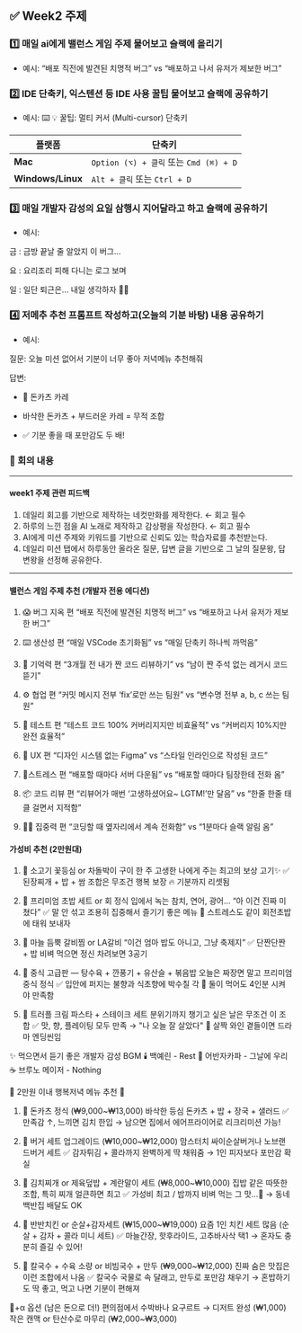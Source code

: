 ## ✅ Week2 주제
### 1️⃣ 매일 ai에게 밸런스 게임 주제 물어보고 슬랙에 올리기
- 예시:
“배포 직전에 발견된 치명적 버그” vs “배포하고 나서 유저가 제보한 버그”
### 2️⃣ IDE 단축키, 익스텐션 등 IDE 사용 꿀팁 물어보고 슬랙에 공유하기
- 예시:
⌨️ 💡 꿀팁: 멀티 커서 (Multi-cursor) 단축키

| 플랫폼               | 단축키                                |
| ----------------- | ---------------------------------- |
| **Mac**           | `Option (⌥) + 클릭` 또는 `Cmd (⌘) + D` |
| **Windows/Linux** | `Alt + 클릭` 또는 `Ctrl + D`           |

### 3️⃣ 매일 개발자 감성의 요일 삼행시 지어달라고 하고 슬랙에 공유하기
- 예시:
  
금 : 금방 끝날 줄 알았지 이 버그...

요 : 요리조리 피해 다니는 로그 보며

일 : 일단 퇴근은… 내일 생각하자 😮‍💨

### 4️⃣ 저메추 추천 프롬프트 작성하고(오늘의 기분 바탕) 내용 공유하기
- 예시:

질문: 오늘 미션 없어서 기분이 너무 좋아 저녁메뉴 추천해줘

답변:

- 🍛 돈카츠 카레

- 바삭한 돈카츠 + 부드러운 카레 = 무적 조합

- ✅ 기분 좋을 때 포만감도 두 배!


### 📌 회의 내용
-------

#### week1 주제 관련 피드백
1. 데일리 회고를 기반으로 제작하는 네컷만화를 제작한다. ← 회고 필수
2. 하루의 느낀 점을 AI 노래로 제작하고 감상평을 작성한다. ← 회고 필수
3. AI에게 미션 주제와 키워드를 기반으로 신뢰도 있는 학습자료를 추천받는다. 
4. 데일리 미션 탭에서 하루동안 올라온 질문, 답변 글을 기반으로 그 날의 질문왕, 답변왕을 선정해 공유한다.

-----
#### 밸런스 게임 주제 추천 (개발자 전용 에디션)
1. 😱 버그 지옥 편
“배포 직전에 발견된 치명적 버그” vs “배포하고 나서 유저가 제보한 버그”

2. ⌨️ 생산성 편
“매일 VSCode 초기화됨” vs “매일 단축키 하나씩 까먹음”

3. 🧠 기억력 편
“3개월 전 내가 짠 코드 리뷰하기” vs “남이 짠 주석 없는 레거시 코드 뜯기”

4. ⚙️ 협업 편
“커밋 메시지 전부 ‘fix’로만 쓰는 팀원” vs “변수명 전부 a, b, c 쓰는 팀원”

5. 🧪 테스트 편
“테스트 코드 100% 커버리지지만 비효율적” vs “커버리지 10%지만 완전 효율적”

6. 🌈 UX 편
“디자인 시스템 없는 Figma” vs “스타일 인라인으로 작성된 코드”

7. 🧯스트레스 편
“배포할 때마다 서버 다운됨” vs “배포할 때마다 팀장한테 전화 옴”

8. 📦 코드 리뷰 편
“리뷰어가 매번 ‘고생하셨어요~ LGTM!’만 달음” vs “한줄 한줄 태클 걸면서 지적함”

9. 🧘‍♂️ 집중력 편
“코딩할 때 옆자리에서 계속 전화함” vs “1분마다 슬랙 알림 옴”

#### 가성비 추천 (2만원대)

1. 🥩 소고기 꽃등심 or 차돌박이 구이
한 주 고생한 나에게 주는 최고의 보상 고기✨
✅ 된장찌개 + 밥 + 쌈 조합은 무조건 행복 보장
🔥 기분까지 리셋됨

2. 🍣 프리미엄 초밥 세트 or 회 정식
입에서 녹는 참치, 연어, 광어… “아 이건 진짜 미쳤다”
✅ 말 안 섞고 조용히 집중해서 즐기기 좋은 메뉴
🌊 스트레스도 같이 회전초밥에 태워 보내자

3. 🧄 마늘 듬뿍 갈비찜 or LA갈비
“이건 엄마 밥도 아니고, 그냥 축제지”
✅ 단짠단짠 + 밥 비벼 먹으면 정신 차려보면 3공기

4. 🍤 중식 고급판 — 탕수육 + 깐풍기 + 유산슬 + 볶음밥
오늘은 짜장면 말고 프리미엄 중식 정식
✅ 입안에 퍼지는 불향과 식초향에 박수칠 각
🥢 둘이 먹어도 4인분 시켜야 만족함

5. 🧀 트러플 크림 파스타 + 스테이크 세트
분위기까지 챙기고 싶은 날은 무조건 이 조합
✅ 맛, 향, 플레이팅 모두 만족 → "나 오늘 잘 살았다"
🍷 살짝 와인 곁들이면 드라마 엔딩씬임

✨ 먹으면서 듣기 좋은 개발자 감성 BGM
🕯️ 백예린 - Rest
🌃 어반자카파 - 그날에 우리
☕ 브루노 메이저 - Nothing

💸 2만원 이내 행복저녁 메뉴 추천 🎉

1. 🍱 돈카츠 정식 (₩9,000~₩13,000)
바삭한 등심 돈카츠 + 밥 + 장국 + 샐러드
✅ 만족감 ↑, 느끼면 김치 한입
→ 남으면 집에서 에어프라이어로 리크리미션 가능!

2. 🍔 버거 세트 업그레이드 (₩10,000~₩12,000)
맘스터치 싸이순살버거나 노브랜드버거 세트
✅ 감자튀김 + 콜라까지 완벽하게 딱 채워줌
→ 1인 피자보다 포만감 확실

3. 🍜 김치찌개 or 제육덮밥 + 계란말이 세트 (₩8,000~₩10,000)
집밥 같은 따뜻한 조합, 특히 찌개 얼큰하면 최고
✅ 가성비 최고 / 밥까지 비벼 먹는 그 맛...🥲
→ 동네 백반집 배달도 OK

4. 🍗 반반치킨 or 순살+감자세트 (₩15,000~₩19,000)
요즘 1인 치킨 세트 많음 (순살 + 감자 + 콜라 미니 세트)
✅ 마늘간장, 핫후라이드, 고추바사삭 택1
→ 혼자도 충분히 즐길 수 있어!

5. 🍲 칼국수 + 수육 소량 or 비빔국수 + 만두 (₩9,000~₩12,000)
진짜 숨은 맛집은 이런 조합에서 나옴
✅ 칼국수 국물로 속 달래고, 만두로 포만감 채우기
→ 혼밥하기도 딱 좋고, 먹고 나면 기분이 편해져

🍹+α 옵션 (남은 돈으로 더!)
편의점에서 수박바나 요구르트 → 디저트 완성 (₩1,000)
작은 캔맥 or 탄산수로 마무리 (₩2,000~₩3,000)
